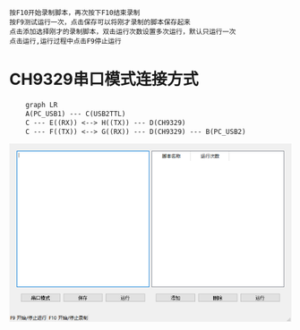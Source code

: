 ```
按F10开始录制脚本，再次按下F10结束录制  
按F9测试运行一次，点击保存可以将刚才录制的脚本保存起来  
点击添加选择刚才的录制脚本，双击运行次数设置多次运行，默认只运行一次
点击运行,运行过程中点击F9停止运行
```
# CH9329串口模式连接方式
```mermaid
    graph LR
    A(PC_USB1) --- C(USB2TTL)
    C --- E((RX)) <--> H((TX)) --- D(CH9329) 
    C --- F((TX)) <--> G((RX)) --- D(CH9329) --- B(PC_USB2)
```
![screenshot](./doc/screenshot.png)
